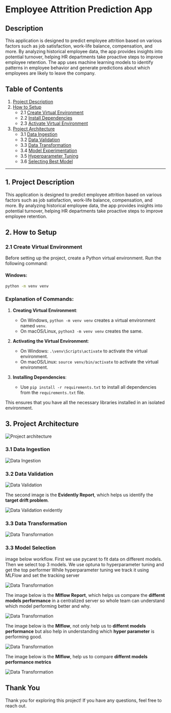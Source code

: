 # Employee Attrition Prediction App

## Description

This application is designed to predict employee attrition based on various factors such as job satisfaction, work-life balance, compensation, and more. By analyzing historical employee data, the app provides insights into potential turnover, helping HR departments take proactive steps to improve employee retention. The app uses machine learning models to identify patterns in employee behavior and generate predictions about which employees are likely to leave the company.

## Table of Contents

1. [Project Description](#how-to-setup)
2. [How to Setup](#how-to-setup)
    - 2.1 [Create Virtual Environment](#create-virtual-environment)
    - 2.2 [Install Dependencies](#install-dependencies)
    - 2.3 [Activate Virtual Environment](#activate-virtual-environment)
3. [Project Architecture](#project-architecture)
    - 3.1 [Data Ingestion](#data-ingestion)
    - 3.2 [Data Validation](#data-validation)
    - 3.3 [Data Transformation](#data-transformation)
    - 3.4 [Model Experimentation](#model-experimentation)
    - 3.5 [Hyperparameter Tuning](#hyperparameter-tuning)
    - 3.6 [Selecting Best Model](#selecting-best-model)

---
## 1. Project Description
This application is designed to predict employee attrition based on various factors such as job satisfaction, work-life balance, compensation, and more. By analyzing historical employee data, the app provides insights into potential turnover, helping HR departments take proactive steps to improve employee retention.

## 2. How to Setup

### 2.1 Create Virtual Environment

Before setting up the project, create a Python virtual environment. Run the following command:

#### Windows:
```bash
python -m venv venv
```


### Explanation of Commands:
1. **Creating Virtual Environment**: 
   - On Windows, `python -m venv venv` creates a virtual environment named `venv`.
   - On macOS/Linux, `python3 -m venv venv` creates the same.
   
2. **Activating the Virtual Environment**: 
   - On Windows: `.\venv\Scripts\activate` to activate the virtual environment.
   - On macOS/Linux: `source venv/bin/activate` to activate the virtual environment.

3. **Installing Dependencies**: 
   - Use `pip install -r requirements.txt` to install all dependencies from the `requirements.txt` file.

This ensures that you have all the necessary libraries installed in an isolated environment.

## 3. Project Architecture
![Project architecture](https://github.com/SarkarPriyanshu/EmployeesAttritionsApp/blob/main/images/project_archetechture.drawio.png)

### 3.1 Data Ingestion
![Data Ingestion](https://github.com/SarkarPriyanshu/EmployeesAttritionsApp/blob/main/images/data_ingestion.drawio.png)

### 3.2 Data Validation
![Data Validation](https://github.com/SarkarPriyanshu/EmployeesAttritionsApp/blob/main/images/Data_validation.drawio.png)

The second image is the **Evidently Report**, which helps us identify the **target drift problem**.

![Data Validation evidently](https://github.com/SarkarPriyanshu/EmployeesAttritionsApp/blob/main/images/data_validation_evidently_report_dash.png)

### 3.3 Data Transformation
![Data Transformation](https://github.com/SarkarPriyanshu/EmployeesAttritionsApp/blob/main/images/DataTransformation.drawio.png)


### 3.3 Model Selection
image below workflow.
First we use pycaret to fit data on different models.
Then we select top 3 models.
We use optuna to hyperparameter tuning and get the top performer
While hyperparameter tuning we track it using MLFlow and set the tracking server

![Data Transformation](https://github.com/SarkarPriyanshu/EmployeesAttritionsApp/blob/main/images/Model_Selection.drawio%20(1).png)

The image below is the **Mlflow Report**, which helps us compare the **differnt models performance** in a centralized server so whole team can understand which model performing better and why.

![Data Transformation](https://github.com/SarkarPriyanshu/EmployeesAttritionsApp/blob/main/images/mlflow_dashboard.png)

The image below is the **Mlflow**, not only help us to **differnt models performance** but also help in understanding which **hyper parameter** is performing good.

![Data Transformation](https://github.com/SarkarPriyanshu/EmployeesAttritionsApp/blob/main/images/mlflow_single_model_parameter_compare.png)

The image below is the **Mlflow**, help us to compare **differnt models performance metrics**

![Data Transformation](https://github.com/SarkarPriyanshu/EmployeesAttritionsApp/blob/main/images/mlflow_comapre_metric_of_multiple_models.png)

## Thank You

Thank you for exploring this project! If you have any questions, feel free to reach out.
